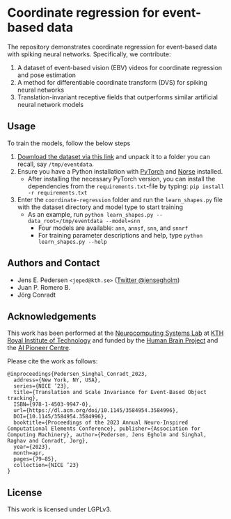 # Coordinate regression for event-based data

The repository demonstrates coordinate regression for event-based data with spiking neural networks.
Specifically, we contribute:

1. A dataset of event-based vision (EBV) videos for coordinate regression and pose estimation
2. A method for differentiable coordinate transform (DVS) for spiking neural networks
3. Translation-invariant receptive fields that outperforms similar artificial neural network models

## Usage

To train the models, follow the below steps

1. [Download the dataset via this link](https://kth-my.sharepoint.com/:u:/g/personal/jeped_ug_kth_se/EZS0BB9N5AlAo9uB9aq0ssYB1bnFNO7JDfv1LpQTqGAy7w?e=DoFiJZ) and unpack it to a folder you can recall, say `/tmp/eventdata`.
2. Ensure you have a Python installation with [PyTorch](https://pytorch.org) and [Norse](https://github.com/norse/norse) installed.
   * After installing the necessary PyTorch version, you can install the dependencies from the `requirements.txt`-file by typing: `pip install -r requirements.txt`
3. Enter the `coordinate-regression` folder and run the `learn_shapes.py` file with the dataset directory and model type to start training
   * As an example, run `python learn_shapes.py --data_root=/tmp/eventdata --model=snn`
     * Four models are available: `ann`, `annsf`, `snn`, and `snnrf`
     * For training parameter descriptions and help, type `python learn_shapes.py --help`

## Authors and Contact

* Jens E. Pedersen `<jeped@kth.se>` ([Twitter @jensegholm](https://twitter.com/jensegholm))
* Juan P. Romero B.
* Jörg Conradt

## Acknowledgements

This work has been performed at the
[Neurocomputing Systems Lab](https://neurocomputing.systems) at
[KTH Royal Institute of Technology](https://kth.se) and funded by the
[Human Brain Project](https://www.humanbrainproject.eu/) and the
[AI Pioneer Centre](https://www.aicentre.dk).

Please cite the work as follows:

```
@inproceedings{Pedersen_Singhal_Conradt_2023,
  address={New York, NY, USA},
  series={NICE ’23},
  title={Translation and Scale Invariance for Event-Based Object tracking},
  ISBN={978-1-4503-9947-0},
  url={https://dl.acm.org/doi/10.1145/3584954.3584996},
  DOI={10.1145/3584954.3584996},
  booktitle={Proceedings of the 2023 Annual Neuro-Inspired Computational Elements Conference}, publisher={Association for Computing Machinery}, author={Pedersen, Jens Egholm and Singhal, Raghav and Conradt, Jorg},
  year={2023},
  month=apr,
  pages={79–85},
  collection={NICE ’23}
}
```

## License
This work is licensed under LGPLv3.
